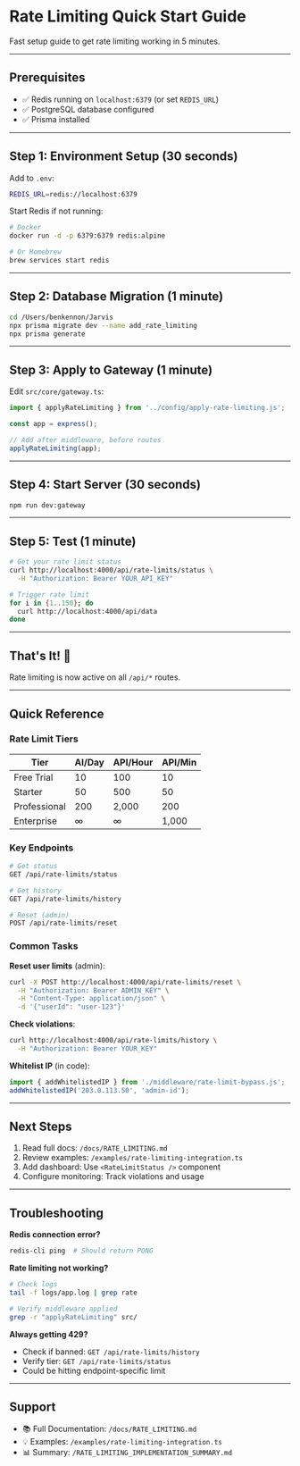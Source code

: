 # Rate Limiting Quick Start Guide

Fast setup guide to get rate limiting working in 5 minutes.

---

## Prerequisites

- ✅ Redis running on `localhost:6379` (or set `REDIS_URL`)
- ✅ PostgreSQL database configured
- ✅ Prisma installed

---

## Step 1: Environment Setup (30 seconds)

Add to `.env`:

```bash
REDIS_URL=redis://localhost:6379
```

Start Redis if not running:

```bash
# Docker
docker run -d -p 6379:6379 redis:alpine

# Or Homebrew
brew services start redis
```

---

## Step 2: Database Migration (1 minute)

```bash
cd /Users/benkennon/Jarvis
npx prisma migrate dev --name add_rate_limiting
npx prisma generate
```

---

## Step 3: Apply to Gateway (1 minute)

Edit `src/core/gateway.ts`:

```typescript
import { applyRateLimiting } from '../config/apply-rate-limiting.js';

const app = express();

// Add after middleware, before routes
applyRateLimiting(app);
```

---

## Step 4: Start Server (30 seconds)

```bash
npm run dev:gateway
```

---

## Step 5: Test (1 minute)

```bash
# Get your rate limit status
curl http://localhost:4000/api/rate-limits/status \
  -H "Authorization: Bearer YOUR_API_KEY"

# Trigger rate limit
for i in {1..150}; do
  curl http://localhost:4000/api/data
done
```

---

## That's It! 🎉

Rate limiting is now active on all `/api/*` routes.

---

## Quick Reference

### Rate Limit Tiers

| Tier | AI/Day | API/Hour | API/Min |
|------|--------|----------|---------|
| Free Trial | 10 | 100 | 10 |
| Starter | 50 | 500 | 50 |
| Professional | 200 | 2,000 | 200 |
| Enterprise | ∞ | ∞ | 1,000 |

### Key Endpoints

```bash
# Get status
GET /api/rate-limits/status

# Get history
GET /api/rate-limits/history

# Reset (admin)
POST /api/rate-limits/reset
```

### Common Tasks

**Reset user limits** (admin):
```bash
curl -X POST http://localhost:4000/api/rate-limits/reset \
  -H "Authorization: Bearer ADMIN_KEY" \
  -H "Content-Type: application/json" \
  -d '{"userId": "user-123"}'
```

**Check violations**:
```bash
curl http://localhost:4000/api/rate-limits/history \
  -H "Authorization: Bearer YOUR_KEY"
```

**Whitelist IP** (in code):
```typescript
import { addWhitelistedIP } from './middleware/rate-limit-bypass.js';
addWhitelistedIP('203.0.113.50', 'admin-id');
```

---

## Next Steps

1. Read full docs: `/docs/RATE_LIMITING.md`
2. Review examples: `/examples/rate-limiting-integration.ts`
3. Add dashboard: Use `<RateLimitStatus />` component
4. Configure monitoring: Track violations and usage

---

## Troubleshooting

**Redis connection error?**
```bash
redis-cli ping  # Should return PONG
```

**Rate limiting not working?**
```bash
# Check logs
tail -f logs/app.log | grep rate

# Verify middleware applied
grep -r "applyRateLimiting" src/
```

**Always getting 429?**
- Check if banned: `GET /api/rate-limits/history`
- Verify tier: `GET /api/rate-limits/status`
- Could be hitting endpoint-specific limit

---

## Support

- 📚 Full Documentation: `/docs/RATE_LIMITING.md`
- 💡 Examples: `/examples/rate-limiting-integration.ts`
- 📊 Summary: `/RATE_LIMITING_IMPLEMENTATION_SUMMARY.md`
